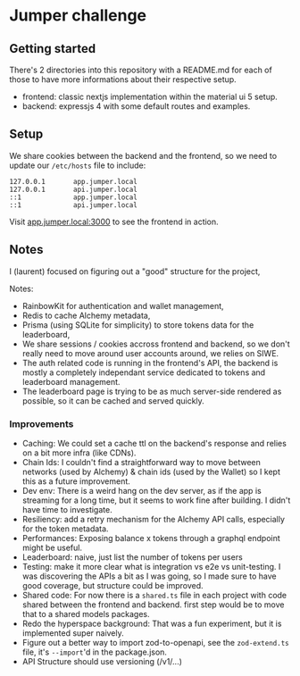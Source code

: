 # Jumper challenge

## Getting started

There's 2 directories into this repository with a README.md for each of those to have more informations about their respective setup.

- frontend: classic nextjs implementation within the material ui 5 setup.
- backend: expressjs 4 with some default routes and examples.

## Setup

We share cookies between the backend and the frontend, so we need to update our `/etc/hosts` file to include:

```plaintext
127.0.0.1       app.jumper.local
127.0.0.1       api.jumper.local
::1             app.jumper.local
::1             api.jumper.local
```

Visit [app.jumper.local:3000](http://app.jumper.local:3000) to see the frontend in action.

## Notes

I (laurent) focused on figuring out a "good" structure for the project,

Notes:

- RainbowKit for authentication and wallet management,
- Redis to cache Alchemy metadata,
- Prisma (using SQLite for simplicity) to store tokens data for the leaderboard,
- We share sessions / cookies accross frontend and backend, so we don't really need to move around user accounts around, we relies on SIWE.
- The auth related code is running in the frontend's API, the backend is mostly a completely independant service dedicated to tokens and leaderboard management.
- The leaderboard page is trying to be as much server-side rendered as possible, so it can be cached and served quickly.

### Improvements

- Caching: We could set a cache ttl on the backend's response and relies on a bit more infra (like CDNs).
- Chain Ids: I couldn't find a straightforward way to move between networks (used by Alchemy) & chain ids (used by the Wallet) so I kept this as a future improvement.
- Dev env: There is a weird hang on the dev server, as if the app is streaming for a long time, but it seems to work fine after building. I didn't have time to investigate.
- Resiliency: add a retry mechanism for the Alchemy API calls, especially for the token metadata.
- Performances: Exposing balance x tokens through a graphql endpoint might be useful.
- Leaderboard: naive, just list the number of tokens per users
- Testing: make it more clear what is integration vs e2e vs unit-testing. I was discovering the APIs a bit as I was going, so I made sure to have good coverage, but structure could be improved.
- Shared code: For now there is a `shared.ts` file in each project with code shared between the frontend and backend.
  first step would be to move that to a shared models packages.
- Redo the hyperspace background: That was a fun experiment, but it is implemented super naively.
- Figure out a better way to import zod-to-openapi, see the `zod-extend.ts` file, it's `--import`'d in the package.json.
- API Structure should use versioning (/v1/...)
